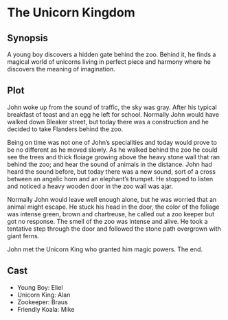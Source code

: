 # The Unicorn Kingdom

## Synopsis

A young boy discovers a hidden gate behind the zoo.
Behind it, he finds a magical world of unicorns living in perfect piece and harmony where he discovers the meaning of imagination.

## Plot

John woke up from the sound of traffic, the sky was gray.
After his typical breakfast of toast and an egg he left for school.
Normally John would have walked down Bleaker street, but today there was a construction and he decided to take Flanders behind the zoo.

Being on time was not one of John’s specialities and today would prove to be no different as he moved slowly.
As he walked behind the zoo he could see the trees and thick floiage growing above the heavy stone wall that ran behind the zoo; and hear the sound of animals in the distance.
John had heard the sound before, but today there was a new sound, sort of a cross between an angelic horn and an elephant’s trumpet.
He stopped to listen and noticed a heavy wooden door in the zoo wall was ajar.

Normally John would leave well enough alone, but he was worried that an animal might escape.
He stuck his head in the door, the color of the foliage was intense green, brown and chartreuse, he called out a zoo keeper but got no response.
The smell of the zoo was intense and alive.
He took a tentative step through the door and followed the stone path overgrown with giant ferns.

John met the Unicorn King who granted him magic powers.
The end.

## Cast

* Young Boy: Eliel
* Unicorn King: Alan
* Zookeeper: Braus
* Friendly Koala: Mike